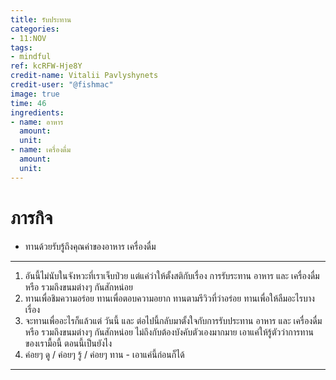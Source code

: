 ```yaml
---
title: รับประทาน
categories:
- 11:NOV
tags:
- mindful
ref: kcRFW-Hje8Y
credit-name: Vitalii Pavlyshynets
credit-user: "@fishmac"
image: true
time: 46
ingredients:
- name: อาหาร
  amount:
  unit:
- name: เครื่องดื่ม
  amount:
  unit:
---
```


# ภารกิจ
 - ทานด้วยรับรู้ถึงคุณค่าของอาหาร เครื่องดื่ม

---

1. อันนี้ไม่นับในจังหวะที่เราเจ็บป่วย แต่แค่ว่าให้ตั้งสติกับเรื่อง การรับระทาน อาหาร และ เครื่องดื่ม หรือ รวมถึงขนมต่างๆ กันสักหน่อย
2. ทานเพื่อชิมความอร่อย ทานเพื่อตอบความอยาก ทานตามรีวิวที่ว่าอร่อย ทานเพื่อให้ลืมอะไรบางเรื่อง
3. จะทานเพื่ออะไรก็แล้วแต่ วันนี้ และ ต่อไปนี้กลับมาตั้งใจกับการรับประทาน อาหาร และ เครื่องดื่ม หรือ รวมถึงขนมต่างๆ กันสักหน่อย ไม่ถึงกับต้องบังคับตัวเองมากมาย เอาแค่ให้รู้ตัวว่าการทานของเรามื้อนี้ ตอนนี้เป็นยังไง
4. ค่อยๆ ดู / ค่อยๆ รู้ / ค่อยๆ ทาน - เอาแค่นี้ก่อนก็ได้

---
